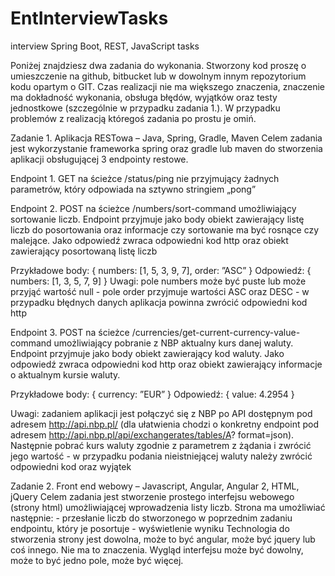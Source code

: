 # EntInterviewTasks
interview Spring Boot, REST, JavaScript tasks 

Poniżej znajdziesz dwa zadania do wykonania. Stworzony kod proszę o umieszczenie na github, bitbucket lub w dowolnym innym repozytorium kodu opartym o GIT. Czas realizacji nie ma większego znaczenia, znaczenie ma dokładność wykonania, obsługa błędów, wyjątków oraz testy jednostkowe (szczególnie w przypadku zadania 1.). W przypadku problemów z realizacją któregoś zadania po prostu je omiń. 

Zadanie 1. Aplikacja RESTowa – Java, Spring, Gradle, Maven 
Celem zadania jest wykorzystanie frameworka spring oraz gradle lub maven do stworzenia aplikacji obsługującej 3 endpointy restowe. 

  Endpoint 1. GET na ścieżce /status/ping nie przyjmujący żadnych parametrów, który odpowiada na sztywno stringiem „pong” 

  Endpoint 2. POST na ścieżce /numbers/sort-command umożliwiający sortowanie liczb. Endpoint przyjmuje jako body obiekt zawierający listę liczb do posortowania oraz informacje czy sortowanie ma być rosnące czy malejące. Jako odpowiedź zwraca odpowiedni kod http oraz obiekt zawierający posortowaną listę liczb 

Przykładowe body: { 
                    numbers: [1, 5, 3, 9, 7], 
                    order: ”ASC” 
                   } 
Odpowiedź: { 
            numbers: [1, 3, 5, 7, 9] 
            } 
Uwagi: pole numbers może być puste lub może przyjąć wartość null - pole order przyjmuje wartości ASC oraz DESC - w przypadku błędnych danych aplikacja powinna zwrócić odpowiedni kod http 

  Endpoint 3. POST na ścieżce /currencies/get-current-currency-value-command umożliwiający pobranie z NBP aktualny kurs danej waluty. Endpoint przyjmuje jako body obiekt zawierający kod waluty. Jako odpowiedź zwraca odpowiedni kod http oraz obiekt zawierający informacje o aktualnym kursie waluty. 

Przykładowe body: { 
                    currency: ”EUR” 
                   } 
Odpowiedź: { 
             value: 4.2954 
            } 

Uwagi: 
zadaniem aplikacji jest połączyć się z NBP po API dostępnym pod adresem http://api.nbp.pl/ (dla ułatwienia chodzi o konkretny endpoint pod adresem http://api.nbp.pl/api/exchangerates/tables/A? format=json). Następnie pobrać kurs waluty zgodnie z parametrem z żądania i zwrócić jego wartość - w przypadku podania nieistniejącej waluty należy zwrócić odpowiedni kod oraz wyjątek 

Zadanie 2. Front end webowy – Javascript, Angular, Angular 2, HTML, jQuery 
Celem zadania jest stworzenie prostego interfejsu webowego (strony html) umożliwiającej wprowadzenia listy liczb. Strona ma umożliwiać następnie: - przesłanie liczb do stworzonego w poprzednim zadaniu endpointu, który je posortuje - wyświetlenie wyniku 
Technologia do stworzenia strony jest dowolna, może to być angular, może być jquery lub coś innego. Nie ma to znaczenia. Wygląd interfejsu może być dowolny, może to być jedno pole, może być więcej. 
